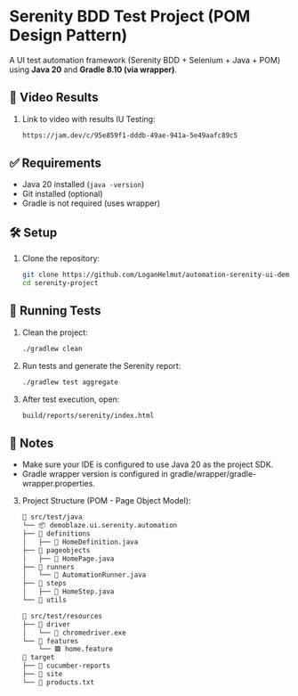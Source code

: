 # Serenity BDD Test Project (POM Design Pattern)

A UI test automation framework (Serenity BDD + Selenium + Java + POM) using **Java 20** and **Gradle 8.10 (via wrapper)**.

## 🚀 Video Results

1. Link to video with results IU Testing:
   ```bash
   https://jam.dev/c/95e859f1-dddb-49ae-941a-5e49aafc89c5

## ✅ Requirements

- Java 20 installed (`java -version`)
- Git installed (optional)
- Gradle is not required (uses wrapper)

## 🛠 Setup

1. Clone the repository:
   ```bash
   git clone https://github.com/LoganHelmut/automation-serenity-ui-demoblaze.git
   cd serenity-project

## 🚀 Running Tests

1. Clean the project:
   ```bash
   ./gradlew clean
2. Run tests and generate the Serenity report:
   ```bash
   ./gradlew test aggregate
3. After test execution, open:
   ```bash
   build/reports/serenity/index.html
## 🧠 Notes

- Make sure your IDE is configured to use Java 20 as the project SDK.
- Gradle wrapper version is configured in gradle/wrapper/gradle-wrapper.properties.

3. Project Structure (POM - Page Object Model):
   ```bash 
   📁 src/test/java
   └── 📦 demoblaze.ui.serenity.automation
   ├── 📁 definitions
   │   ├── 🧾 HomeDefinition.java
   ├── 📁 pageobjects
   │   ├── 🧾 HomePage.java
   ├── 📁 runners
   │   └── 🧾 AutomationRunner.java
   ├── 📁 steps
   │   ├── 🧾 HomeStep.java
   └── 📁 utils
   
   📁 src/test/resources
   ├── 📁 driver
   │   └── 🧩 chromedriver.exe
   └── 📁 features
       └── 🟩 home.feature
   📁 target
   ├── 📁 cucumber-reports
   ├── 📁 site
   └── 🧾 products.txt
   
